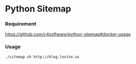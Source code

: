 # Python Sitemap

### Requirement 

https://github.com/c4software/python-sitemap#docker-usage

### Usage

```
./sitemap.sh http://blog.lesite.us
```

